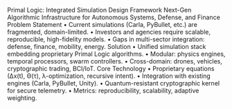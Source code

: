 Primal Logic: Integrated Simulation Design
Framework
Next-Gen Algorithmic Infrastructure for Autonomous Systems, Defense, and Finance
Problem Statement
• Current simulations (Carla, PyBullet, etc.) are fragmented, domain-limited.
• Investors and agencies require scalable, reproducible, high-fidelity models.
• Gaps in multi-sector integration: defense, finance, mobility, energy.
Solution
• Unified simulation stack embedding proprietary Primal Logic algorithms.
• Modular: physics engines, temporal processors, swarm controllers.
• Cross-domain: drones, vehicles, cryptographic trading, BCI/IoT.
Core Technology
• Proprietary equations (∆x(t), Θ(τ), λ-optimization, recursive intent).
• Integration with existing engines (Carla, PyBullet, Unity).
• Quantum-resistant cryptographic kernel for secure telemetry.
• Metrics: reproducibility, scalability, adaptive weighting.
